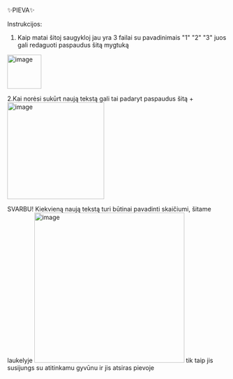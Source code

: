 ✨PIEVA✨

Instrukcijos:

1. Kaip matai šitoj saugykloj jau yra 3 failai su pavadinimais "1" "2" "3" juos gali redaguoti paspaudus šitą mygtuką 
<img width="78" alt="image" src="https://github.com/rutaviz/texttest/assets/82490449/b58f409d-b1d7-44b7-afaf-c95c340d6090">

2.Kai norėsi sukūrt naują tekstą gali tai padaryt paspaudus šitą + <img width="222" alt="image" src="https://github.com/rutaviz/texttest/assets/82490449/d08c02a8-e1c7-4cc2-83d6-12070f8be68d">

SVARBU!
Kiekvieną naują tekstą turi būtinai pavadinti skaičiumi, šitame laukelyje <img width="344" alt="image" src="https://github.com/rutaviz/texttest/assets/82490449/ad66a142-9481-4d52-ae0d-fd847879ec00">
 tik taip jis susijungs su atitinkamu gyvūnu ir jis atsiras pievoje
